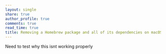 ```yaml
---
layout: single
share: true 
author_profile: true 
comments: true 
read_time: true
title: Removing a Homebrew package and all of its dependencies on macOS
--- 
```


Need to test
why this isnt working properly